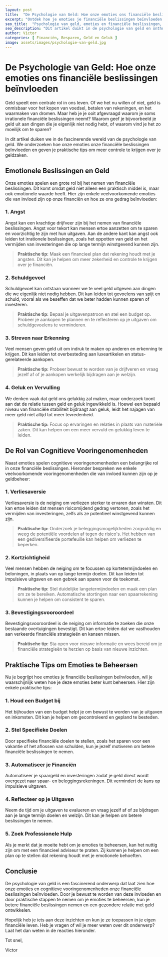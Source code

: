 ```yaml
---
layout: post
title:  "De Psychologie van Geld: Hoe onze emoties ons financiële beslissingen beïnvloeden"
excerpt: "Ontdek hoe je emoties je financiële beslissingen beïnvloeden en leer hoe je meer controle kunt krijgen over je geldzaken."
seo_title:  "Psychologie van geld, emoties en financiële beslissingen, controle over geldzaken"
seo_description: "Dit artikel duikt in de psychologie van geld en onthult hoe onze emoties onze financiële beslissingen beïnvloeden. Leer praktische tips om je emoties te beheersen voor betere financiële gezondheid."
author: Victor
categories: [ Financiën, Besparen, Geld en Geluk ]
image: assets/images/psychologie-van-geld.jpg
---
```


# De Psychologie van Geld: Hoe onze emoties ons financiële beslissingen beïnvloeden

Geld speelt een centrale rol in ons leven. Of we het nu willen of niet, geld is onmisbaar voor het kopen van voedsel, betalen van rekeningen, en het waarmaken van dromen. Maar heb je je ooit afgevraagd waarom je soms irrationele financiële beslissingen neemt? Waarom geef je bijvoorbeeld je geld uit aan dingen die je eigenlijk niet nodig hebt, of waarom vind je het zo moeilijk om te sparen?

In dit artikel duiken we in de fascinerende wereld van de psychologie van geld. We onderzoeken hoe onze emoties onze financiële beslissingen beïnvloeden en geven je praktische tips om meer controle te krijgen over je geldzaken.

## Emotionele Beslissingen en Geld

Onze emoties spelen een grote rol bij het nemen van financiële beslissingen. Dit komt omdat geld niet alleen een praktisch middel is, maar ook emotionele waarde heeft. Hier zijn enkele veelvoorkomende emoties die van invloed zijn op onze financiën en hoe ze ons gedrag beïnvloeden:

### 1. Angst

Angst kan een krachtige drijfveer zijn bij het nemen van financiële beslissingen. Angst voor tekort kan mensen ertoe aanzetten om te sparen en voorzichtig te zijn met hun uitgaven. Aan de andere kant kan angst ook leiden tot irrationele beslissingen, zoals het oppotten van geld en het vermijden van investeringen die op lange termijn winstgevend kunnen zijn.

> **Praktische tip:** Maak een financieel plan dat rekening houdt met je angsten. Dit kan je helpen om meer zekerheid en controle te krijgen over je financiën.

### 2. Schuldgevoel

Schuldgevoel kan ontstaan wanneer we te veel geld uitgeven aan dingen die we eigenlijk niet nodig hebben. Dit kan leiden tot gevoelens van spijt en schuld, vooral als we beseffen dat we beter hadden kunnen sparen of investeren.

> **Praktische tip:** Bepaal je uitgavenpatroon en stel een budget op. Probeer je aankopen te plannen en te reflecteren op je uitgaven om schuldgevoelens te verminderen.

### 3. Streven naar Erkenning

Veel mensen geven geld uit om indruk te maken op anderen en erkenning te krijgen. Dit kan leiden tot overbesteding aan luxeartikelen en status-gerelateerde aankopen.

> **Praktische tip:** Probeer bewust te worden van je drijfveren en vraag jezelf af of je aankopen werkelijk bijdragen aan je welzijn.

### 4. Geluk en Vervulling

We denken vaak dat geld ons gelukkig zal maken, maar onderzoek toont aan dat de relatie tussen geld en geluk ingewikkeld is. Hoewel een bepaald niveau van financiële stabiliteit bijdraagt aan geluk, leidt het najagen van meer geld niet altijd tot meer tevredenheid.

> **Praktische tip:** Focus op ervaringen en relaties in plaats van materiële zaken. Dit kan helpen om een meer vervuld en gelukkig leven te leiden.

## De Rol van Cognitieve Vooringenomenheden

Naast emoties spelen cognitieve vooringenomenheden een belangrijke rol in onze financiële beslissingen. Hieronder bespreken we enkele veelvoorkomende vooringenomenheden die van invloed kunnen zijn op je geldbeheer:

### 1. Verliesaversie

Verliesaversie is de neiging om verliezen sterker te ervaren dan winsten. Dit kan ertoe leiden dat mensen risicomijdend gedrag vertonen, zoals het vermijden van investeringen, zelfs als ze potentieel winstgevend kunnen zijn.

> **Praktische tip:** Onderzoek je beleggingsmogelijkheden zorgvuldig en weeg de potentiële voordelen af tegen de risico's. Het hebben van een gediversifieerde portefeuille kan helpen om verliezen te beperken.

### 2. Kortzichtigheid

Veel mensen hebben de neiging om te focussen op kortetermijndoelen en beloningen, in plaats van op lange termijn doelen. Dit kan leiden tot impulsieve uitgaven en een gebrek aan sparen voor de toekomst.

> **Praktische tip:** Stel duidelijke langetermijndoelen en maak een plan om ze te bereiken. Automatische stortingen naar een spaarrekening kunnen je helpen om consistent te sparen.

### 3. Bevestigingsvooroordeel

Bevestigingsvooroordeel is de neiging om informatie te zoeken die onze bestaande overtuigingen bevestigt. Dit kan ertoe leiden dat we vasthouden aan verkeerde financiële strategieën en kansen missen.

> **Praktische tip:** Sta open voor nieuwe informatie en wees bereid om je financiële strategieën te herzien op basis van nieuwe inzichten.

## Praktische Tips om Emoties te Beheersen

Nu je begrijpt hoe emoties je financiële beslissingen beïnvloeden, wil je waarschijnlijk weten hoe je deze emoties beter kunt beheersen. Hier zijn enkele praktische tips:

### 1. Houd een Budget bij

Het bijhouden van een budget helpt je om bewust te worden van je uitgaven en inkomsten. Dit kan je helpen om gecontroleerd en gepland te besteden.

### 2. Stel Specifieke Doelen

Door specifieke financiële doelen te stellen, zoals het sparen voor een vakantie of het aflossen van schulden, kun je jezelf motiveren om betere financiële beslissingen te nemen.

### 3. Automatiseer je Financiën

Automatiseer je spaargeld en investeringen zodat je geld direct wordt overgezet naar spaar- en beleggingsrekeningen. Dit vermindert de kans op impulsieve uitgaven.

### 4. Reflecteer op je Uitgaven

Neem de tijd om je uitgaven te evalueren en vraag jezelf af of ze bijdragen aan je lange termijn doelen en welzijn. Dit kan je helpen om betere beslissingen te nemen.

### 5. Zoek Professionele Hulp

Als je merkt dat je moeite hebt om je emoties te beheersen, kan het nuttig zijn om met een financieel adviseur te praten. Zij kunnen je helpen om een plan op te stellen dat rekening houdt met je emotionele behoeften.

## Conclusie

De psychologie van geld is een fascinerend onderwerp dat laat zien hoe onze emoties en cognitieve vooringenomenheden onze financiële beslissingen beïnvloeden. Door je bewust te worden van deze invloeden en door praktische stappen te nemen om je emoties te beheersen, kun je betere financiële beslissingen nemen en een gezondere relatie met geld ontwikkelen.

Hopelijk heb je iets aan deze inzichten en kun je ze toepassen in je eigen financiële leven. Heb je vragen of wil je meer weten over dit onderwerp? Laat het dan weten in de reacties hieronder.

Tot snel,

Victor